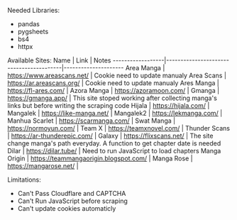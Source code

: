 Needed Libraries:
- pandas
- pygsheets
- bs4
- httpx

Available Sites:
      Name		|		Link			            |	Notes
------------------|-----------------------------------------|---------------------
Area Manga		| https://www.areascans.net/		      | Cookie need to update manualy
Area Scans		| https://ar.areascans.org/		      | Cookie need to update manualy
Ares Manga		| https://fl-ares.com/			      |
Azora Manga		| https://azoramoon.com/		      |
Gmanga		| https://gmanga.app/			      | This site stoped working after collecting manga's links but before writing the scraping code
Hijala		| https://hijala.com/			      |
Mangalek		| https://like-manga.net/		      |
Mangalek2		| https://lekmanga.com/			      |
Manhua Scarlet	| https://scarmanga.com/		      |
Swat Manga		| https://normoyun.com/			      |
Team X		| https://teamxnovel.com/		      |
Thunder Scans	| https://ar-thunderepic.com/		      |
Galaxy		| https://flixscans.net/		      | The site change manga's path everyday. A function to get chapter date is needed
Dilar			| https://dilar.tube/			      | Need to run JavaScript to load chapters
Manga Origin	| https://teammangaorigin.blogspot.com/	|
Manga Rose		| https://mangarose.net/			|


Limitations:
- Can't Pass Cloudflare and CAPTCHA
- Can't Run JavaScript before scraping
- Can't update cookies automaticly
